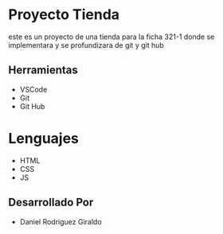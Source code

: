 # Proyecto Tienda

este es un proyecto de una tienda para la ficha 321-1
donde se implementara y se profundizara de git y git hub

## Herramientas
* VSCode
* Git
* Git Hub

# Lenguajes

* HTML
* CSS
* JS

## Desarrollado Por

* Daniel Rodriguez Giraldo